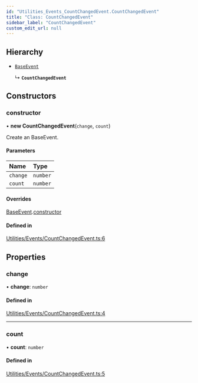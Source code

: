 ```yaml
---
id: "Utilities_Events_CountChangedEvent.CountChangedEvent"
title: "Class: CountChangedEvent"
sidebar_label: "CountChangedEvent"
custom_edit_url: null
---
```




## Hierarchy

- [`BaseEvent`](../Utilities_BaseEvent.BaseEvent)

  ↳ **`CountChangedEvent`**

## Constructors

### constructor

• **new CountChangedEvent**(`change`, `count`)

Create an BaseEvent.

#### Parameters

| Name | Type |
| :------ | :------ |
| `change` | `number` |
| `count` | `number` |

#### Overrides

[BaseEvent](../Utilities_BaseEvent.BaseEvent).[constructor](../Utilities_BaseEvent.BaseEvent#constructor)

#### Defined in

[Utilities/Events/CountChangedEvent.ts:6](https://github.com/ZeaInc/zea-engine/blob/999d3f1c8/src/Utilities/Events/CountChangedEvent.ts#L6)

## Properties

### change

• **change**: `number`

#### Defined in

[Utilities/Events/CountChangedEvent.ts:4](https://github.com/ZeaInc/zea-engine/blob/999d3f1c8/src/Utilities/Events/CountChangedEvent.ts#L4)

___

### count

• **count**: `number`

#### Defined in

[Utilities/Events/CountChangedEvent.ts:5](https://github.com/ZeaInc/zea-engine/blob/999d3f1c8/src/Utilities/Events/CountChangedEvent.ts#L5)

